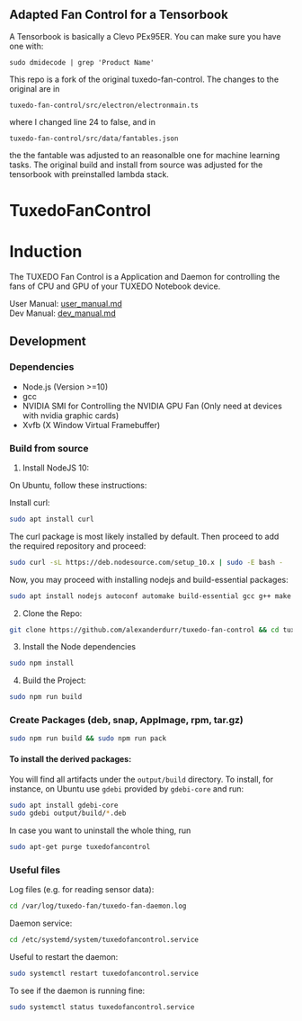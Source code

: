 ## Adapted Fan Control for a Tensorbook
A Tensorbook is basically a Clevo PEx95ER. You can make sure you have one with:
```
sudo dmidecode | grep 'Product Name'
```
This repo is a fork of the original tuxedo-fan-control.
The changes to the original are in

    tuxedo-fan-control/src/electron/electronmain.ts
where I changed line 24 to false,
and in

    tuxedo-fan-control/src/data/fantables.json
the the fantable was adjusted to an reasonalble one for machine learning tasks.
The original build and install from source was adjusted for the tensorbook with preinstalled lambda stack.

# TuxedoFanControl

# Induction
The TUXEDO Fan Control is a Application and Daemon for controlling the fans of CPU and GPU of your TUXEDO Notebook device.

User Manual: [user_manual.md](./docs/user/user_manual.md)   
Dev Manual: [dev_manual.md](./docs/dev/dev_manual.md)

## Development

### Dependencies
- Node.js (Version >=10)
- gcc
- NVIDIA SMI for Controlling the NVIDIA GPU Fan (Only need at devices with nvidia graphic cards)
- Xvfb (X Window Virtual Framebuffer)

### Build from source

1. Install NodeJS 10:

On Ubuntu, follow these instructions:

Install curl:

```sh
sudo apt install curl
```

The curl package is most likely installed by default. Then proceed to add the required repository and proceed:

```sh
sudo curl -sL https://deb.nodesource.com/setup_10.x | sudo -E bash -
```

Now, you may proceed with installing nodejs and build-essential packages:

```sh
sudo apt install nodejs autoconf automake build-essential gcc g++ make rpm
```


2. Clone the Repo:
```sh
git clone https://github.com/alexanderdurr/tuxedo-fan-control && cd tuxedo-fan-control
```

3. Install the Node dependencies
```sh
sudo npm install
```

4. Build the Project:
```sh
sudo npm run build
```

### Create Packages (deb, snap, AppImage, rpm, tar.gz)
```sh
sudo npm run build && sudo npm run pack
```

#### To install the derived packages:

You will find all artifacts under the `output/build` directory.
To install, for instance, on Ubuntu use `gdebi` provided by `gdebi-core` and run:

```sh
sudo apt install gdebi-core
sudo gdebi output/build/*.deb
```

In case you want to uninstall the whole thing, run
```sh
sudo apt-get purge tuxedofancontrol
```

### Useful files
Log files (e.g. for reading sensor data):
```sh
cd /var/log/tuxedo-fan/tuxedo-fan-daemon.log
```
Daemon service:
```sh
cd /etc/systemd/system/tuxedofancontrol.service
```
Useful to restart the daemon:
```sh
sudo systemctl restart tuxedofancontrol.service
```
To see if the daemon is running fine:
```sh
sudo systemctl status tuxedofancontrol.service
```
